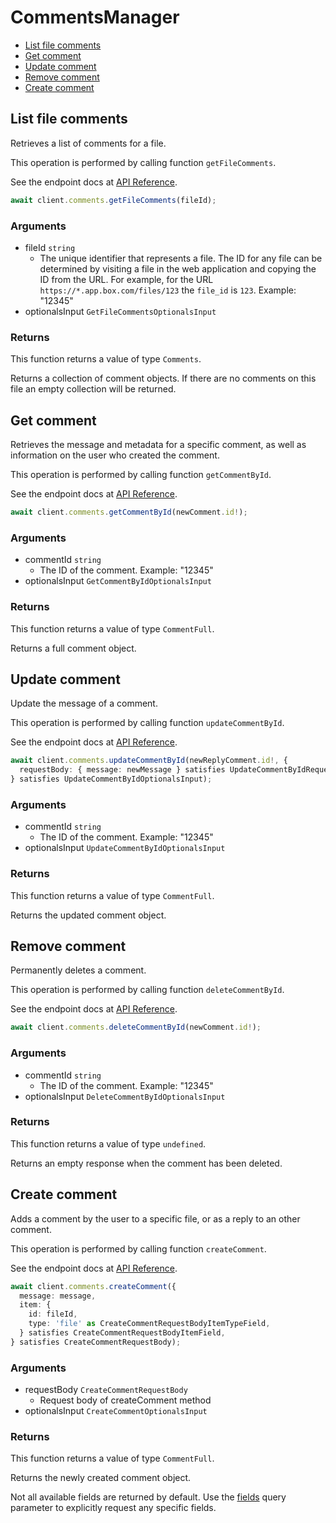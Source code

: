 # CommentsManager

- [List file comments](#list-file-comments)
- [Get comment](#get-comment)
- [Update comment](#update-comment)
- [Remove comment](#remove-comment)
- [Create comment](#create-comment)

## List file comments

Retrieves a list of comments for a file.

This operation is performed by calling function `getFileComments`.

See the endpoint docs at
[API Reference](https://developer.box.com/reference/get-files-id-comments/).

<!-- sample get_files_id_comments -->

```ts
await client.comments.getFileComments(fileId);
```

### Arguments

- fileId `string`
  - The unique identifier that represents a file. The ID for any file can be determined by visiting a file in the web application and copying the ID from the URL. For example, for the URL `https://*.app.box.com/files/123` the `file_id` is `123`. Example: "12345"
- optionalsInput `GetFileCommentsOptionalsInput`

### Returns

This function returns a value of type `Comments`.

Returns a collection of comment objects. If there are no
comments on this file an empty collection will be returned.

## Get comment

Retrieves the message and metadata for a specific comment, as well
as information on the user who created the comment.

This operation is performed by calling function `getCommentById`.

See the endpoint docs at
[API Reference](https://developer.box.com/reference/get-comments-id/).

<!-- sample get_comments_id -->

```ts
await client.comments.getCommentById(newComment.id!);
```

### Arguments

- commentId `string`
  - The ID of the comment. Example: "12345"
- optionalsInput `GetCommentByIdOptionalsInput`

### Returns

This function returns a value of type `CommentFull`.

Returns a full comment object.

## Update comment

Update the message of a comment.

This operation is performed by calling function `updateCommentById`.

See the endpoint docs at
[API Reference](https://developer.box.com/reference/put-comments-id/).

<!-- sample put_comments_id -->

```ts
await client.comments.updateCommentById(newReplyComment.id!, {
  requestBody: { message: newMessage } satisfies UpdateCommentByIdRequestBody,
} satisfies UpdateCommentByIdOptionalsInput);
```

### Arguments

- commentId `string`
  - The ID of the comment. Example: "12345"
- optionalsInput `UpdateCommentByIdOptionalsInput`

### Returns

This function returns a value of type `CommentFull`.

Returns the updated comment object.

## Remove comment

Permanently deletes a comment.

This operation is performed by calling function `deleteCommentById`.

See the endpoint docs at
[API Reference](https://developer.box.com/reference/delete-comments-id/).

<!-- sample delete_comments_id -->

```ts
await client.comments.deleteCommentById(newComment.id!);
```

### Arguments

- commentId `string`
  - The ID of the comment. Example: "12345"
- optionalsInput `DeleteCommentByIdOptionalsInput`

### Returns

This function returns a value of type `undefined`.

Returns an empty response when the comment has been deleted.

## Create comment

Adds a comment by the user to a specific file, or
as a reply to an other comment.

This operation is performed by calling function `createComment`.

See the endpoint docs at
[API Reference](https://developer.box.com/reference/post-comments/).

<!-- sample post_comments -->

```ts
await client.comments.createComment({
  message: message,
  item: {
    id: fileId,
    type: 'file' as CreateCommentRequestBodyItemTypeField,
  } satisfies CreateCommentRequestBodyItemField,
} satisfies CreateCommentRequestBody);
```

### Arguments

- requestBody `CreateCommentRequestBody`
  - Request body of createComment method
- optionalsInput `CreateCommentOptionalsInput`

### Returns

This function returns a value of type `CommentFull`.

Returns the newly created comment object.

Not all available fields are returned by default. Use the
[fields](#param-fields) query parameter to explicitly request
any specific fields.
